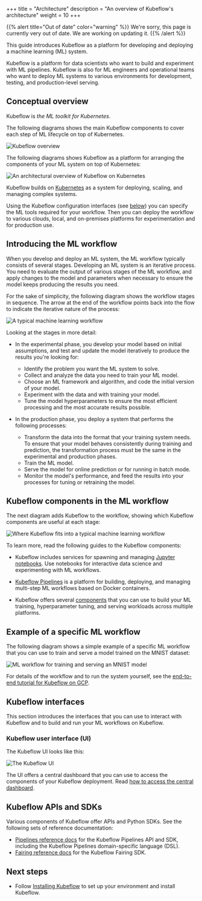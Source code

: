 +++
title = "Architecture"
description = "An overview of Kubeflow's architecture"
weight = 10
+++

{{% alert title="Out of date" color="warning" %}}
We're sorry, this page is currently very out of date. We are working on updating it.
{{% /alert %}}

<!--
Note for authors: The source of the diagrams is held in Google Slides decks,
in the "Doc diagrams" folder in the public Kubeflow shared drive.
-->

This guide introduces Kubeflow as a platform for developing and deploying a
machine learning (ML) system.

Kubeflow is a platform for data scientists who want to build and experiment with
ML pipelines. Kubeflow is also for ML engineers and operational teams who want
to deploy ML systems to various environments for development, testing, and
production-level serving.

## Conceptual overview

Kubeflow is _the ML toolkit for Kubernetes_.

The following diagrams shows the main Kubeflow components to cover each step of ML lifecycle
on top of Kubernetes.

<img src="/docs/images/kubeflow-overview.drawio.svg"
  alt="Kubeflow overview"
  class="mt-3 mb-3 border border-info rounded">

The following diagrams shows Kubeflow as a platform for arranging the
components of your ML system on top of Kubernetes:

<img src="/docs/images/kubeflow-overview-platform-diagram.svg" 
  alt="An architectural overview of Kubeflow on Kubernetes"
  class="mt-3 mb-3 border border-info rounded">

Kubeflow builds on [Kubernetes](https://kubernetes.io/) as a system for
deploying, scaling, and managing complex systems.

Using the Kubeflow configuration interfaces (see [below](#interfaces)) you can
specify the ML tools required for your workflow. Then you can deploy the
workflow to various clouds, local, and on-premises platforms for experimentation and
for production use.

## Introducing the ML workflow

When you develop and deploy an ML system, the ML workflow typically consists of
several stages. Developing an ML system is an iterative process.
You need to evaluate the output of various stages of the ML workflow, and apply
changes to the model and parameters when necessary to ensure the model keeps
producing the results you need.

For the sake of simplicity, the following diagram
shows the workflow stages in sequence. The arrow at the end of the workflow
points back into the flow to indicate the iterative nature of the process:

<img src="/docs/images/kubeflow-overview-workflow-diagram-1.svg" 
  alt="A typical machine learning workflow"
  class="mt-3 mb-3 border border-info rounded">

Looking at the stages in more detail:

- In the experimental phase, you develop your model based on initial
  assumptions, and test and update the model iteratively to produce the
  results you're looking for:

  - Identify the problem you want the ML system to solve.
  - Collect and analyze the data you need to train your ML model.
  - Choose an ML framework and algorithm, and code the initial version of your
    model.
  - Experiment with the data and with training your model.
  - Tune the model hyperparameters to ensure the most efficient processing and the
    most accurate results possible.

- In the production phase, you deploy a system that performs the following
  processes:

  - Transform the data into the format that your training system needs.
    To ensure that your model behaves consistently during training and
    prediction, the transformation process must be the same in the experimental
    and production phases.
  - Train the ML model.
  - Serve the model for online prediction or for running in batch mode.
  - Monitor the model's performance, and feed the results into your processes
    for tuning or retraining the model.

## Kubeflow components in the ML workflow

The next diagram adds Kubeflow to the workflow, showing which Kubeflow
components are useful at each stage:

<img src="/docs/images/kubeflow-overview-workflow-diagram-2.svg" 
  alt="Where Kubeflow fits into a typical machine learning workflow"
  class="mt-3 mb-3 border border-info rounded">

To learn more, read the following guides to the Kubeflow components:

- Kubeflow includes services for spawning and managing
  [Jupyter notebooks](/docs/components/notebooks/). Use notebooks for interactive data
  science and experimenting with ML workflows.

- [Kubeflow Pipelines](/docs/components/pipelines/) is a platform for
  building, deploying, and managing multi-step ML workflows based on Docker
  containers.

- Kubeflow offers several [components](/docs/components/) that you can use
  to build your ML training, hyperparameter tuning, and serving workloads across
  multiple platforms.

## Example of a specific ML workflow

The following diagram shows a simple example of a specific ML workflow that you
can use to train and serve a model trained on the MNIST dataset:

<img src="/docs/images/kubeflow-gcp-e2e-tutorial-simplified.svg" 
  alt="ML workflow for training and serving an MNIST model"
  class="mt-3 mb-3 border border-info rounded">

For details of the workflow and to run the system yourself, see the
[end-to-end tutorial for Kubeflow on GCP](https://github.com/kubeflow/examples/tree/master/mnist#mnist-on-kubeflow-on-gcp).

<a id="interfaces"></a>

## Kubeflow interfaces

This section introduces the interfaces that you can use to interact with
Kubeflow and to build and run your ML workflows on Kubeflow.

### Kubeflow user interface (UI)

The Kubeflow UI looks like this:

<img src="/docs/images/central-ui.png" 
  alt="The Kubeflow UI"
  class="mt-3 mb-3 border border-info rounded">

The UI offers a central dashboard that you can use to access the components
of your Kubeflow deployment. Read
[how to access the central dashboard](/docs/components/central-dash/overview/).

## Kubeflow APIs and SDKs

Various components of Kubeflow offer APIs and Python SDKs. See the following
sets of reference documentation:

- [Pipelines reference docs](/docs/components/pipelines/reference/) for the Kubeflow
  Pipelines API and SDK, including the Kubeflow Pipelines domain-specific
  language (DSL).
- [Fairing reference docs](/docs/external-add-ons/fairing/reference/) for the Kubeflow Fairing
  SDK.

## Next steps

- Follow [Installing Kubeflow](/docs/started/installing-kubeflow/) to set up your environment and install Kubeflow.
